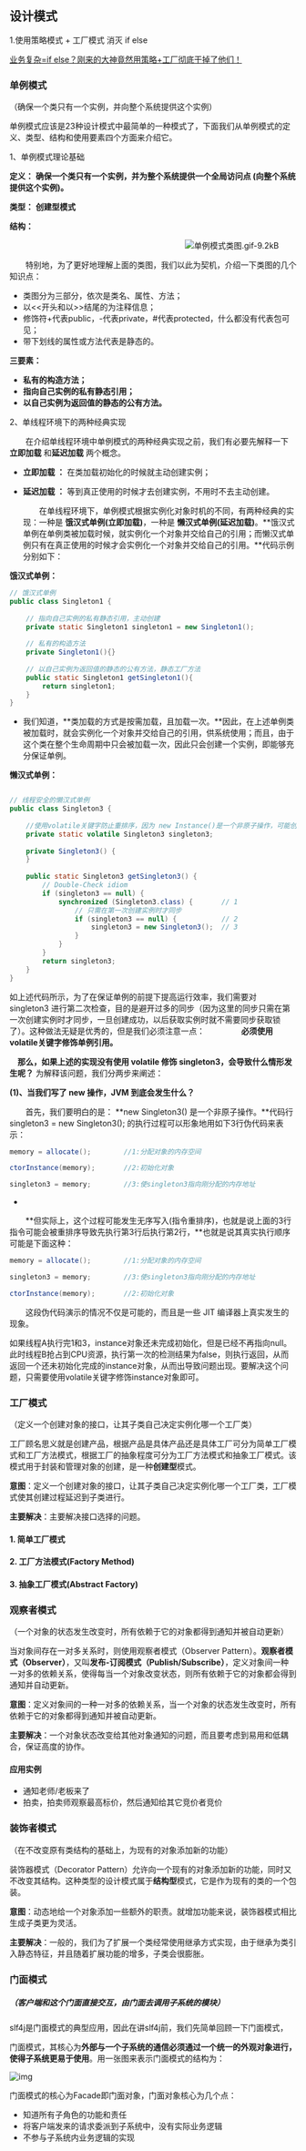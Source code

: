 ## 设计模式

1.使用策略模式 + 工厂模式 消灭 if else

 [业务复杂=if else？刚来的大神竟然用策略+工厂彻底干掉了他们！](https://juejin.cn/post/6844903974525468680#comment )



### 单例模式

（确保一个类只有一个实例，并向整个系统提供这个实例）

单例模式应该是23种设计模式中最简单的一种模式了，下面我们从单例模式的定义、类型、结构和使用要素四个方面来介绍它。

1、单例模式理论基础

**定义：** **确保一个类只有一个实例，并为整个系统提供一个全局访问点 (向整个系统提供这个实例)。**

**类型：** **创建型模式**

**结构：**

　　　　　　　　　　　　　　　　　　　　　　![单例模式类图.gif-9.2kB](https://imgconvert.csdnimg.cn/aHR0cDovL3N0YXRpYy56eWJ1bHVvLmNvbS9SaWNvMTIzLzhjbGoweDJnM2E3NDJlZXJlYzJ3OTE2di8lRTUlOEQlOTUlRTQlQkUlOEIlRTYlQTglQTElRTUlQkMlOEYlRTclQjElQkIlRTUlOUIlQkUuZ2lm)

　　特别地，为了更好地理解上面的类图，我们以此为契机，介绍一下类图的几个知识点：

- 类图分为三部分，依次是类名、属性、方法；
- 以<<开头和以>>结尾的为注释信息；
- 修饰符+代表public，-代表private，#代表protected，什么都没有代表包可见；
- 带下划线的属性或方法代表是静态的。

**三要素：**

- **私有的构造方法；**
- **指向自己实例的私有静态引用；**
- **以自己实例为返回值的静态的公有方法。**

2、单线程环境下的两种经典实现

　　在介绍单线程环境中单例模式的两种经典实现之前，我们有必要先解释一下 **立即加载** 和**延迟加载** 两个概念。

- **立即加载 ：** 在类加载初始化的时候就主动创建实例；

- **延迟加载 ：** 等到真正使用的时候才去创建实例，不用时不去主动创建。

  　　在单线程环境下，单例模式根据实例化对象时机的不同，有两种经典的实现：一种是 **饿汉式单例(立即加载)**，一种是 **懒汉式单例(延迟加载)**。**饿汉式单例在单例类被加载时候，就实例化一个对象并交给自己的引用；而懒汉式单例只有在真正使用的时候才会实例化一个对象并交给自己的引用。**代码示例分别如下：

**饿汉式单例：**

```java
// 饿汉式单例
public class Singleton1 {
 
    // 指向自己实例的私有静态引用，主动创建
    private static Singleton1 singleton1 = new Singleton1();
 
    // 私有的构造方法
    private Singleton1(){}
 
    // 以自己实例为返回值的静态的公有方法，静态工厂方法
    public static Singleton1 getSingleton1(){
        return singleton1;
    }
}
```

- 我们知道，**类加载的方式是按需加载，且加载一次。**因此，在上述单例类被加载时，就会实例化一个对象并交给自己的引用，供系统使用；而且，由于这个类在整个生命周期中只会被加载一次，因此只会创建一个实例，即能够充分保证单例。



**懒汉式单例：**

```java

// 线程安全的懒汉式单例
public class Singleton3 {
 
    //使用volatile关键字防止重排序，因为 new Instance()是一个非原子操作，可能创建一个不完整的实例
    private static volatile Singleton3 singleton3;
 
    private Singleton3() {
    }
 
    public static Singleton3 getSingleton3() {
        // Double-Check idiom
        if (singleton3 == null) {
            synchronized (Singleton3.class) {       // 1
                // 只需在第一次创建实例时才同步
                if (singleton3 == null) {       	// 2
                    singleton3 = new Singleton3();  // 3
                }
            }
        }
        return singleton3;
    }
}
```

如上述代码所示，为了在保证单例的前提下提高运行效率，我们需要对 singleton3 进行第二次检查，目的是避开过多的同步（因为这里的同步只需在第一次创建实例时才同步，一旦创建成功，以后获取实例时就不需要同步获取锁了）。这种做法无疑是优秀的，但是我们必须注意一点：
　　 
　　**必须使用volatile关键字修饰单例引用。**

　**那么，如果上述的实现没有使用 volatile 修饰 singleton3，会导致什么情形发生呢？** 为解释该问题，我们分两步来阐述：

**(1)、当我们写了 new 操作，JVM 到底会发生什么？**

　　首先，我们要明白的是： **new Singleton3() 是一个非原子操作。**代码行singleton3 = new Singleton3(); 的执行过程可以形象地用如下3行伪代码来表示：

```java
memory = allocate();        //1:分配对象的内存空间

ctorInstance(memory);       //2:初始化对象

singleton3 = memory;        //3:使singleton3指向刚分配的内存地址
```

-  

　　**但实际上，这个过程可能发生无序写入(指令重排序)，也就是说上面的3行指令可能会被重排序导致先执行第3行后执行第2行，**也就是说其真实执行顺序可能是下面这种：

```java
memory = allocate();        //1:分配对象的内存空间

singleton3 = memory;        //3:使singleton3指向刚分配的内存地址

ctorInstance(memory);       //2:初始化对象
```

　　这段伪代码演示的情况不仅是可能的，而且是一些 JIT 编译器上真实发生的现象。

如果线程A执行完1和3，instance对象还未完成初始化，但是已经不再指向null。此时线程B抢占到CPU资源，执行第一次的检测结果为false，则执行返回，从而返回一个还未初始化完成的instance对象，从而出导致问题出现。要解决这个问题，只需要使用volatile关键字修饰instance对象即可。


### 工厂模式

（定义一个创建对象的接口，让其子类自己决定实例化哪一个工厂类）

工厂顾名思义就是创建产品，根据产品是具体产品还是具体工厂可分为简单工厂模式和工厂方法模式，根据工厂的抽象程度可分为工厂方法模式和抽象工厂模式。该模式用于封装和管理对象的创建，是一种**创建型**模式。

**意图**：定义一个创建对象的接口，让其子类自己决定实例化哪一个工厂类，工厂模式使其创建过程延迟到子类进行。

**主要解决**：主要解决接口选择的问题。

#### 1. 简单工厂模式

#### 2. 工厂方法模式(Factory Method)

#### 3. 抽象工厂模式(Abstract Factory)



### 观察者模式

（一个对象的状态发生改变时，所有依赖于它的对象都得到通知并被自动更新）

当对象间存在一对多关系时，则使用观察者模式（Observer Pattern）。**观察者模式（Observer）**，又叫**发布-订阅模式（Publish/Subscribe）**，定义对象间一种一对多的依赖关系，使得每当一个对象改变状态，则所有依赖于它的对象都会得到通知并自动更新。

**意图**：定义对象间的一种一对多的依赖关系，当一个对象的状态发生改变时，所有依赖于它的对象都得到通知并被自动更新。

**主要解决**：一个对象状态改变给其他对象通知的问题，而且要考虑到易用和低耦合，保证高度的协作。

#### 应用实例

- 通知老师/老板来了
- 拍卖，拍卖师观察最高标价，然后通知给其它竞价者竞价



### 装饰者模式

（在不改变原有类结构的基础上，为现有的对象添加新的功能）

装饰器模式（Decorator Pattern）允许向一个现有的对象添加新的功能，同时又不改变其结构。这种类型的设计模式属于**结构型**模式，它是作为现有的类的一个包装。

**意图**：动态地给一个对象添加一些额外的职责。就增加功能来说，装饰器模式相比生成子类更为灵活。

**主要解决**：一般的，我们为了扩展一个类经常使用继承方式实现，由于继承为类引入静态特征，并且随着扩展功能的增多，子类会很膨胀。



### 门面模式

##### （客户端和这个门面直接交互，由门面去调用子系统的模块）

slf4j是门面模式的典型应用，因此在讲slf4j前，我们先简单回顾一下门面模式，

门面模式，其核心为**外部与一个子系统的通信必须通过一个统一的外观对象进行，使得子系统更易于使用**。用一张图来表示门面模式的结构为：

![img](https://images2018.cnblogs.com/blog/801753/201803/801753-20180321204740208-1670144043.png)

门面模式的核心为Facade即门面对象，门面对象核心为几个点：

- 知道所有子角色的功能和责任
- 将客户端发来的请求委派到子系统中，没有实际业务逻辑
- 不参与子系统内业务逻辑的实现